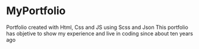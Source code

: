 # MyPortfolio
Portfolio created with Html, Css and JS using Scss and Json
This portfolio has objetive to show my experience and live in coding since about ten years ago
